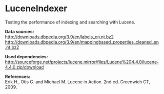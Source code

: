 LuceneIndexer
=============

Testing the performance of indexing and searching with Lucene.

<strong>Data sources:</strong><br/>
http://downloads.dbpedia.org/3.9/en/labels_en.nt.bz2
http://downloads.dbpedia.org/3.9/en/mappingbased_properties_cleaned_en.nt.bz2

<strong>Used dependencies:</strong><br/>
http://sourceforge.net/projects/lucene.mirror/files/Lucene%204.4.0/lucene-4.4.0.zip/download

<strong>References:</strong><br/>
Erik H., Otis G. and Michael M. Lucene in Action.  2nd ed. Greenwich CT, 2009.

